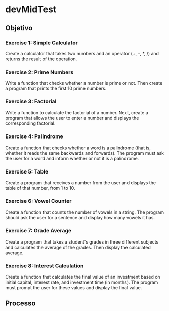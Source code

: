 # devMidTest

## Objetivo

### Exercise 1: Simple Calculator
Create a calculator that takes two numbers and an operator (+, -, *, /) and returns the result
of the operation.

### Exercise 2: Prime Numbers
Write a function that checks whether a number is prime or not. Then create a program that
prints the first 10 prime numbers.

### Exercise 3: Factorial
Write a function to calculate the factorial of a number. Next, create a program that allows the
user to enter a number and displays the corresponding factorial.

### Exercise 4: Palindrome
Create a function that checks whether a word is a palindrome (that is, whether it reads the
same backwards and forwards). The program must ask the user for a word and inform
whether or not it is a palindrome.

### Exercise 5: Table
Create a program that receives a number from the user and displays the table of that
number, from 1 to 10.

### Exercise 6: Vowel Counter
Create a function that counts the number of vowels in a string. The program should ask the
user for a sentence and display how many vowels it has.

### Exercise 7: Grade Average
Create a program that takes a student's grades in three different subjects and calculates the
average of the grades. Then display the calculated average.

### Exercise 8: Interest Calculation
Create a function that calculates the final value of an investment based on initial capital,
interest rate, and investment time (in months). The program must prompt the user for these
values and display the final value.

## Processo
